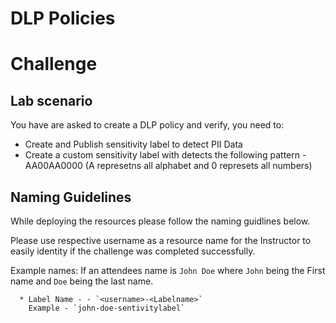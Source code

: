 


# DLP Policies 
# Challenge
 
## Lab scenario

You have are asked to create a DLP policy and verify, you need to:

- Create and Publish sensitivity label to detect PII Data
- Create a custom sensitivity label with detects the following pattern - AA00AA0000 (A represetns all alphabet and 0 represets all numbers) 



## Naming Guidelines

While deploying the resources please follow the naming guidlines below. 
   
Please use respective username as a resource name for the Instructor to easily identity if the challenge was completed successfully. 
 
Example names: If an attendees name is `John Doe` where `John` being the First name and `Doe` being the last name.

      * Label Name - - `<username>-<Labelname>`  
	    Example - `john-doe-sentivitylabel`
 
